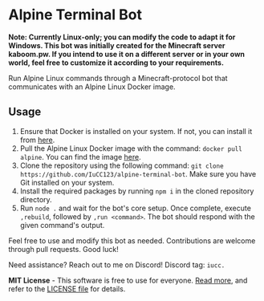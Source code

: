 # Alpine Terminal Bot

**Note: Currently Linux-only; you can modify the code to adapt it for Windows. This bot was initially created for the Minecraft server kaboom.pw. If you intend to use it on a different server or in your own world, feel free to customize it according to your requirements.**

Run Alpine Linux commands through a Minecraft-protocol bot that communicates with an Alpine Linux Docker image.

## Usage

1. Ensure that Docker is installed on your system. If not, you can install it from [here](https://docs.docker.com/get-docker).
2. Pull the Alpine Linux Docker image with the command: `docker pull alpine`. You can find the image [here](https://hub.docker.com/_/alpine).
3. Clone the repository using the following command: `git clone https://github.com/IuCC123/alpine-terminal-bot`. Make sure you have Git installed on your system.
4. Install the required packages by running `npm i` in the cloned repository directory.
5. Run `node .` and wait for the bot's core setup. Once complete, execute `,rebuild`, followed by `,run <command>`. The bot should respond with the given command's output.

Feel free to use and modify this bot as needed. Contributions are welcome through pull requests. Good luck!

Need assistance? Reach out to me on Discord! Discord tag: `iucc.`

**MIT License** - This software is free to use for everyone. [Read more](https://en.wikipedia.org/wiki/MIT_License), and refer to the [LICENSE file](https://github.com/IuCC123/alpine-terminal-bot/blob/main/LICENSE) for details.

